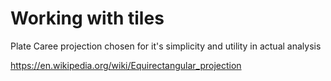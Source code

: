Working with tiles
==================

Plate Caree projection chosen for it's simplicity and utility in actual analysis

https://en.wikipedia.org/wiki/Equirectangular_projection